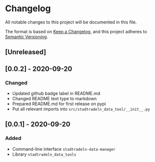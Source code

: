 # Changelog
All notable changes to this project will be documented in this file.

The format is based on [Keep a Changelog](https://keepachangelog.com/en/1.0.0/),
and this project adheres to [Semantic Versioning](https://semver.org/spec/v2.0.0.html).

## [Unreleased]

## [0.0.2] - 2020-09-20
### Changed
- Updated github badge label in README.md
- Changed README text type to markdown
- Prepared README.md for first release on pypi
- Put all relevant imports into `src/stadtradeln_data_tool/__init__.py`

## [0.0.1] - 2020-09-20
### Added
- Command-line interface `stadtradeln-data-manager`
- Library `stadtradeln_data_tools`
